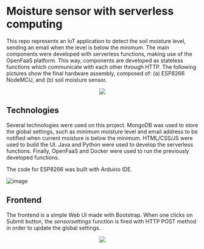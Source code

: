 # Moisture sensor with serverless computing

This repo represents an IoT application to detect the soil moisture level, sending an email when the level is below the minimum. The main components were developed with serverless functions, making use of the OpenFaaS platform. This way, components are developed as stateless functions which communicate with each other through HTTP. The following pictures show the final hardware assembly, composed of: (a) ESP8266 NodeMCU, and (b) soil moisture sensor.

<p align="center">
   <img src=https://user-images.githubusercontent.com/10179520/121828097-f0ac9380-cc94-11eb-8278-11830fa92bbf.png>
</p>
  
## Technologies
Several technologies were used on this project. MongoDB was used to store the global settings, such as minimum moisture level and email address to be notified when current moisture is below the minimum. HTML/CSS/JS were used to build the UI. Java and Python were used to develop the serverless functions. Finally, OpenFaaS and Docker were used to run the previously developed functions.

The code for ESP8266 was built with Arduino IDE.

![image](https://user-images.githubusercontent.com/10179520/121827919-42a0e980-cc94-11eb-863b-92c62571248f.png)

## Frontend

The frontend is a simple Web UI made with Bootstrap. When one clicks on Submit button, the _sensorsettings_ function is fired with HTTP POST method in order to update the global settings.

<p align="center">
   <img src=https://user-images.githubusercontent.com/10179520/121828333-abd52c80-cc95-11eb-950f-6dcdf06016e9.png>
</p>
